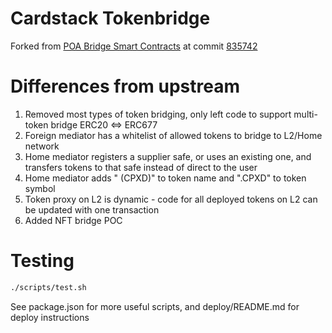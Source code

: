 # Cardstack Tokenbridge

Forked from [POA Bridge Smart Contracts](https://github.com/poanetwork/tokenbridge-contracts) at commit [835742](https://github.com/poanetwork/tokenbridge-contracts/commit/835742dfd8f1c869d4e7b61582155d250d6cf094)

# Differences from upstream

1. Removed most types of token bridging, only left code to support multi-token bridge ERC20 <=> ERC677
2. Foreign mediator has a whitelist of allowed tokens to bridge to L2/Home network
3. Home mediator registers a supplier safe, or uses an existing one, and transfers tokens to that safe instead of direct to the user
4. Home mediator adds " (CPXD)" to token name and ".CPXD" to token symbol
5. Token proxy on L2 is dynamic - code for all deployed tokens on L2 can be updated with one transaction
6. Added NFT bridge POC

# Testing

```bash
./scripts/test.sh
```

See package.json for more useful scripts, and deploy/README.md for deploy instructions
